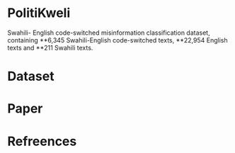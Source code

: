 # PolitiKweli 
Swahili-
English code-switched misinformation classification dataset, containing **6,345 Swahili-English code-switched texts, **22,954 English texts and **211
Swahili texts. 
# Dataset
# Paper
# Refreences
